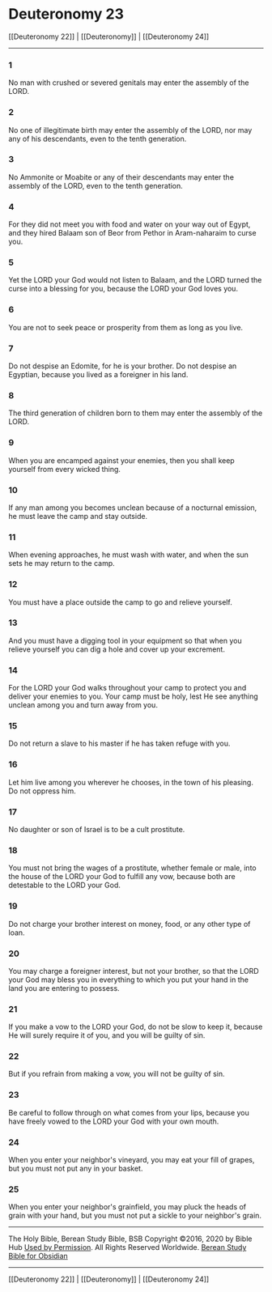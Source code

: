 # Deuteronomy 23

[[Deuteronomy 22]] | [[Deuteronomy]] | [[Deuteronomy 24]]

---

### 1
No man with crushed or severed genitals may enter the assembly of the LORD.

### 2
No one of illegitimate birth may enter the assembly of the LORD, nor may any of his descendants, even to the tenth generation.

### 3
No Ammonite or Moabite or any of their descendants may enter the assembly of the LORD, even to the tenth generation.

### 4
For they did not meet you with food and water on your way out of Egypt, and they hired Balaam son of Beor from Pethor in Aram-naharaim to curse you.

### 5
Yet the LORD your God would not listen to Balaam, and the LORD turned the curse into a blessing for you, because the LORD your God loves you.

### 6
You are not to seek peace or prosperity from them as long as you live.

### 7
Do not despise an Edomite, for he is your brother. Do not despise an Egyptian, because you lived as a foreigner in his land.

### 8
The third generation of children born to them may enter the assembly of the LORD.

### 9
When you are encamped against your enemies, then you shall keep yourself from every wicked thing.

### 10
If any man among you becomes unclean because of a nocturnal emission, he must leave the camp and stay outside.

### 11
When evening approaches, he must wash with water, and when the sun sets he may return to the camp.

### 12
You must have a place outside the camp to go and relieve yourself.

### 13
And you must have a digging tool in your equipment so that when you relieve yourself you can dig a hole and cover up your excrement.

### 14
For the LORD your God walks throughout your camp to protect you and deliver your enemies to you. Your camp must be holy, lest He see anything unclean among you and turn away from you.

### 15
Do not return a slave to his master if he has taken refuge with you.

### 16
Let him live among you wherever he chooses, in the town of his pleasing. Do not oppress him.

### 17
No daughter or son of Israel is to be a cult prostitute.

### 18
You must not bring the wages of a prostitute, whether female or male, into the house of the LORD your God to fulfill any vow, because both are detestable to the LORD your God.

### 19
Do not charge your brother interest on money, food, or any other type of loan.

### 20
You may charge a foreigner interest, but not your brother, so that the LORD your God may bless you in everything to which you put your hand in the land you are entering to possess.

### 21
If you make a vow to the LORD your God, do not be slow to keep it, because He will surely require it of you, and you will be guilty of sin.

### 22
But if you refrain from making a vow, you will not be guilty of sin.

### 23
Be careful to follow through on what comes from your lips, because you have freely vowed to the LORD your God with your own mouth.

### 24
When you enter your neighbor's vineyard, you may eat your fill of grapes, but you must not put any in your basket.

### 25
When you enter your neighbor's grainfield, you may pluck the heads of grain with your hand, but you must not put a sickle to your neighbor's grain.

---

The Holy Bible, Berean Study Bible, BSB
Copyright ©2016, 2020 by Bible Hub
[Used by Permission](https://berean.bible/terms.htm). All Rights Reserved Worldwide.
[Berean Study Bible for Obsidian](https://github.com/gapmiss/berean-study-bible-for-obsidian)

---

[[Deuteronomy 22]] | [[Deuteronomy]] | [[Deuteronomy 24]]

